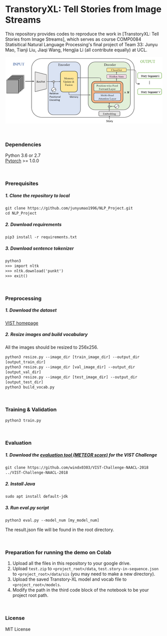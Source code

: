 # TranstoryXL: Tell Stories from Image Streams

This repository provides codes to reproduce the work in [TranstoryXL: Tell Stories from Image Streams], which serves as course COMP0084 Statisitical Natural Language Processing's final project of Team 33: Junyu Mao, Tianji Liu, Jiaqi Wang, Hengjia Li (all contribute equally) at UCL. 

![Architecture of GLocal Attention Cascading Network](misc/TranstoryXL.png)

<br>


### Dependencies
Python 3.6 or 2.7<br>
[Pytorch](https://pytorch.org) >= 1.0.0

<br>

### Prerequisites

##### 1. Clone the repository to local
```
git clone https://github.com/junyumao1996/NLP_Project.git
cd NLP_Project
```

##### 2. Download requirements
```
pip3 install -r requirements.txt
```

##### 3. Download sentence tokenizer
```{.python}
python3
>>> import nltk
>>> nltk.download('punkt')
>>> exit()
```

<br>

### Preprocessing

##### 1. Download the dataset
[VIST homepage](http://visionandlanguage.net/VIST/dataset.html)

##### 2. Resize images and build vocabulary
All the images should be resized to 256x256.
```
python3 resize.py --image_dir [train_image_dir] --output_dir [output_train_dir]
python3 resize.py --image_dir [val_image_dir] --output_dir [output_val_dir]
python3 resize.py --image_dir [test_image_dir] --output_dir [output_test_dir]
python3 build_vocab.py
```

<br>

### Training & Validation

```
python3 train.py
```

<br>

### Evaluation

##### 1. Download the [evaluation tool (METEOR score)](https://github.com/windx0303/VIST-Challenge-NAACL-2018) for the VIST Challenge
```
git clone https://github.com/windx0303/VIST-Challenge-NAACL-2018 ../VIST-Challenge-NAACL-2018
```

##### 2. Install Java
```
sudo apt install default-jdk
```

##### 3. Run eval.py script
```
python3 eval.py --model_num [my_model_num]
```
The result.json file will be found in the root directory.

<br>

### Preparation for running the demo on Colab
1. Upload all the files in this repository to your google drive.
2. Upload ``test.zip`` to ``<project_root>/data``, ``test.story-in-sequence.json`` to ``<project_root>/data/sis`` (you may need to make a new directory).
3. Upload the saved Transtory-XL model and vocab file to ``<project_root>/models``.
4. Modify the path in the third code block of the notebook to be your project root path. 

<br>


### License

MIT License<br>

